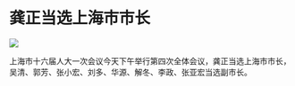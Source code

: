 # 龚正当选上海市市长

![](https://inews.gtimg.com/newsapp_bt/0/15611993480/1000)

上海市十六届人大一次会议今天下午举行第四次全体会议，龚正当选上海市市长，吴清、郭芳、张小宏、刘多、华源、解冬、李政、张亚宏当选副市长。

